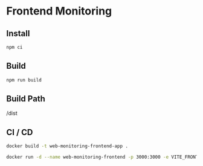 # Frontend Monitoring

## Install

```bash
npm ci
```

## Build

```bash
npm run build
```

## Build Path

/dist

## CI / CD

```bash
docker build -t web-monitoring-frontend-app .

docker run -d --name web-monitoring-frontend -p 3000:3000 -e VITE_FRONTEND_PORT=3000 -e VITE_BACKEND_PORT=1111 -e VITE_BACKEND_DNS=localhost web-monitoring-frontend-app
```